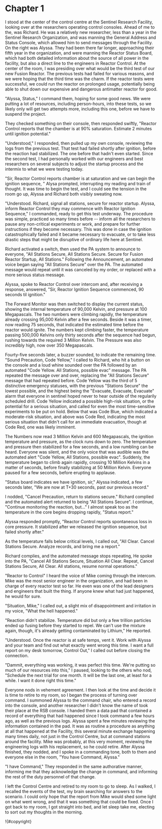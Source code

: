 # Chapter 1

I stood at the center of the control centre at the Sentinel Research Facility, looking over at the researchers operating control consoles. Ahead of me to the, was Richard. He was a relatively new researcher, less than a year in the Sentinel Research Organization, and was manning the General Address and Status Console, which allowed him to send messages through the Facility. On the right was Alyssa. They had been there far longer, approaching their fifth year in the organization, and were manning the Reactor Status Board, which had both detailed information about the source of all power in the facility, but also a direct line to the engineers in Reactor Control. At the center of the room, I was presiding over what would be the third test of our new Fusion Reactor. The previous tests had failed for various reasons, and we were hoping that the third time was the charm. If the reactor tests were successful, we could run the reactor on prolonged usage, potentially being able to shut down our expensive and dangerous antimatter reactor for good.

"Alyssa, Status," I command them, hoping for some good news. We were putting a lot of resources, including person-hours, into these tests, so we likely only will get two attempts more, including this one, before we have to suspend the project.

They checked something on their console, then responded swiftly, "Reactor Control reports that the chamber is at 90% saturation. Estimate 2 minutes until ignition potential."

"Understood," I responded, then pulled up my own console, reviewing the logs from the previous test. That test had failed shortly after ignition, before the reaction had stabilized. The one before that hadn't even started. Since the second test, I had personally worked with our engineers and best researchers on several subjects to adjust the startup process and the intermix to what we were testing today.

"Sir, Reactor Control reports chamber is at saturation and we can begin the ignition sequence, " Alysa prompted, interrupting my reading and train of thought. It was time to begin the test, and I could see the tension in the room go up, Alyssa and Richard both visibly sweating now.

"Understood. Richard, signal all stations, secure for reactor startup. Alyssa, inform Reactor Control they may commence with Reactor Ignition Sequence," I commanded, ready to get this test underway. The procedure was simple, practiced so many times before -- inform all the researchers to pause any non-critical experiments or work, and prepare for further instructions if they become necessary. This was done in case the ignition catastrophically failed and it became necessary to evacuate, or to take less drastic steps that might be disruptive of ordinary life here at Sentinel. 

Richard activated a switch, then used the PA system to announce to everyone, "All Stations Secure, All Stations Secure. Secure for Fusion Reactor Startup, All Stations." Following the Announcement, an automated voice began saying "All Stations Secure" over the PA. The automated message would repeat until it was canceled by my order, or replaced with a more serious status message.

Alyssa, spoke to Reactor Control over intercom and, after receiving a response, answered, "Sir, Reactor Ignition Sequence commenced, 90 seconds til ignition."

The Forward Monitor was then switched to display the current status, showing the internal temperature of 90,000 Kelvin, and pressure at 100 Megapascals. The two numbers were climbing rapidly, the temperature already crossing 95,000 Kelvin after a few seconds. Beside it was a timer, now reading 75 seconds, that indicated the estimated time before the reactor would ignite. The numbers kept climbing faster, the temperature passing 500,000 Kelvins only thirty seconds after the sequence had begun, rushing towards the required 3 Million Kelvin. The Pressure was also incredibly high, now over 350 Megapascals. 

Fourty-five seconds later, a buzzer sounded, to indicate the remaining time. "Sound Precaution, Code Yellow," I called to Richard, who hit a button on the console and a loud whine sounded over the PA followed by an automated "Code Yellow. All Stations, possible evac" message. The PA repeated the message over and over, replacing the "All Stations Secure" message that had repeated before. Code Yellow was the third of 5 distinctive emergency statuses, with the previous "Stations Secure" the lowest possible, and the highest being the "Evacuate, Evacuate, Evacuate" alarm that everyone in sentinel hoped never to hear outside of the regularily scheduled drill. Code Yellow indicated a possible high-risk situation, or the potential for a serious situation, and called for even the most time-sensitive experiments to be put on hold. Below that was Code Blue, which indicated a moderate-risk situation, and above was Code Red, indicating the most serious situation that didn't call for an immediate evacuation, though at Code Red, one was likely imminent.

The Numbers now read 3 Million Kelvin and 600 Megapascals, the ignition temperature and pressure, as the clock runs down to zero. The temperature and pressure then stabilized for a few seconds, and a low rumbling can be heard. Everyone was silent, and the only voice that was audible was the automated alert "Code Yellow, All Stations, possible evac". Suddenly, the temperature began to climb again rapidly, crossing 10 Million Kelvins in a matter of seconds, before finally stabilizing at 50 Million Kelvin. Everyone paused for a few seconds, before erupting to applause.

"Status board indicates we have ignition, sir," Alyssa indicated, a few seconds later, "We are now at T+30 seconds, past our previous record."

I nodded, "Cancel Precaution, return to stations secure." Richard complied and the automated alert returned to being "All Stations Secure". I continue, "Continue monitoring the reaction, but..." I almost speak too as the temperature in the core begins dropping rapidly, "Status report."

Alyssa responded promptly, "Reactor Control reports spontaneous loss in core pressure. It stabilized after we released the ignition sequence, but failed shortly after."

As the temperature falls below critical levels, I called out, "All Clear. Cancel Stations Secure. Analyze records, and bring me a report."

Richard complies, and the automated message stops repeating, He spoke into the PA, "Cancel All Stations Secure, Situation All Clear. Repeat, Cancel Stations Secure, All Clear. All stations, resume normal operations."

"Reactor to Control" I heard the voice of Mike coming through the intercom. Mike was the most senior engineer in the organization, and had been in charge of every reactor test so far. He even was one of the lead designers and engineers that built the thing. If anyone knew what had just happened, he would for sure.

"Situation, Mike," I called out, a slight mix of disappointment and irritation in my voice, "What the hell happened."

"Reaction didn't stabilize. Temperature did but only a few trillion particles ended up fusing before they started to repel. We can't use the mixture again, though, it's already getting contaminated by Lithium," He reported.

"Understood. Once the reactor is at safe temps, vent it. Work with Alyssa and your team and find out what exactly went wrong this time. I want a full report on my desk tomorrow, Control Out," I called out before closing the connection.

"Dammit, everything was working, it was perfect this time. We're putting so much of our resources into this," I paused, looking to the others who nod, "Schedule the next trial for one month. It will be the last one, at least for a while. I want it done right this time."

Everyone nods in vehement agreement. I then look at the time and decide it is time to retire to my room, so I began the process of turning over command. I summoned Alyssa to the command chair, who entered a record into the console, and another researcher I didn't know the name of took their place at the RSB console. I handed them a data pad that contained a record of everything that had happened since I took command a few hours ago, as well as the previous logs. Alyssa spent a few minutes reviewing the information contained in the pad. It was as routine a procedure as anything at all that happened at the Facility, this several minute exchange happening many times daily, not just in the Control Centre, but at command stations around the facility. Mike was probably, at this very moment, reviewing the engineering logs with his replacement, so he could retire. After Alyssa finished, they nodded, and I spoke in a commanding tone, both to them and everyone else in the room, "You have Command, Alyssa." 

"I have Command," They responded in the same authorative manner, informing me that they acknowledge the change in command, and informing the rest of the duty personnel of that change.

I left the Control Centre and retired to my room to go to sleep. As I walked, I recalled the events of the test, my brain searching for answers to the scenario. I could only hope that the report from Mike would shed some light on what went wrong, and that it was something that could be fixed. Once I got back to my room, I got straight into bed, and let sleep take me, electing to sort out my thoughts in the morning.

!{#copyright}